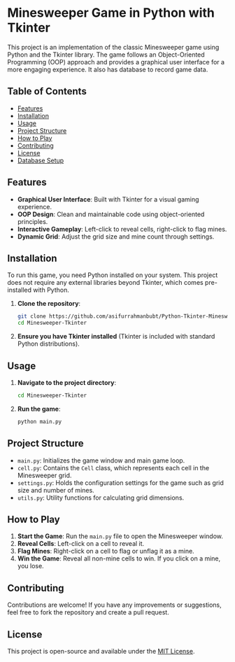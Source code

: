 # Minesweeper Game in Python with Tkinter

This project is an implementation of the classic Minesweeper game using Python and the Tkinter library. The game follows an Object-Oriented Programming (OOP) approach and provides a graphical user interface for a more engaging experience. It also has database to record game data. 

## Table of Contents
- [Features](#features)
- [Installation](#installation)
- [Usage](#usage)
- [Project Structure](#project-structure)
- [How to Play](#how-to-play)
- [Contributing](#contributing)
- [License](#license)
-  [Database Setup](#database-setup)

## Features
- **Graphical User Interface**: Built with Tkinter for a visual gaming experience.
- **OOP Design**: Clean and maintainable code using object-oriented principles.
- **Interactive Gameplay**: Left-click to reveal cells, right-click to flag mines.
- **Dynamic Grid**: Adjust the grid size and mine count through settings.

## Installation
To run this game, you need Python installed on your system. This project does not require any external libraries beyond Tkinter, which comes pre-installed with Python.

1. **Clone the repository**:
    ```bash
    git clone https://github.com/asifurrahmanbubt/Python-Tkinter-Minesweeper-OOP-Based-Game
    cd Minesweeper-Tkinter
    ```

2. **Ensure you have Tkinter installed** (Tkinter is included with standard Python distributions).

## Usage
1. **Navigate to the project directory**:
    ```bash
    cd Minesweeper-Tkinter
    ```

2. **Run the game**:
    ```bash
    python main.py
    ```

## Project Structure
- `main.py`: Initializes the game window and main game loop.
- `cell.py`: Contains the `Cell` class, which represents each cell in the Minesweeper grid.
- `settings.py`: Holds the configuration settings for the game such as grid size and number of mines.
- `utils.py`: Utility functions for calculating grid dimensions.

## How to Play
1. **Start the Game**: Run the `main.py` file to open the Minesweeper window.
2. **Reveal Cells**: Left-click on a cell to reveal it.
3. **Flag Mines**: Right-click on a cell to flag or unflag it as a mine.
4. **Win the Game**: Reveal all non-mine cells to win. If you click on a mine, you lose.

## Contributing
Contributions are welcome! If you have any improvements or suggestions, feel free to fork the repository and create a pull request.

## License
This project is open-source and available under the [MIT License](LICENSE).

